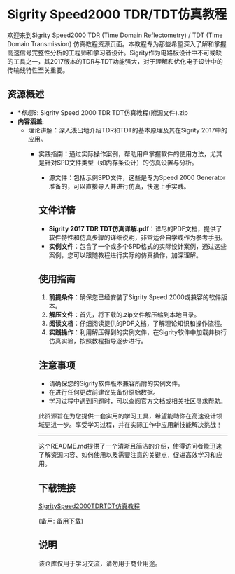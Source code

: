 # Sigrity Speed2000 TDR/TDT仿真教程

欢迎来到Sigrity Speed2000 TDR (Time Domain Reflectometry) / TDT (Time Domain Transmission) 仿真教程资源页面。本教程专为那些希望深入了解和掌握高速信号完整性分析的工程师和学习者设计。Sigrity作为电路板设计中不可或缺的工具之一，其2017版本的TDR与TDT功能强大，对于理解和优化电子设计中的传输线特性至关重要。

## 资源概述

- **标题8*: Sigrity Speed 2000 TDR TDT仿真教程(附源文件).zip
- **内容涵盖**:
    - 理论讲解：深入浅出地介绍TDR和TDT的基本原理及其在Sigrity 2017中的应用。
        - 实践指南：通过实际操作案例，帮助用户掌握软件的使用方法，尤其是针对SPD文件类型（如内存条设计）的仿真设置与分析。
            - 源文件：包括示例SPD文件，这些是专为Speed 2000 Generator准备的，可以直接导入并进行仿真，快速上手实践。

            ## 文件详情

            - **Sigrity 2017 TDR TDT仿真详解.pdf**：详尽的PDF文档，提供了软件特性和仿真步骤的详细说明，非常适合自学或作为参考手册。
            - **实例文件**：包含了一个或多个SPD格式的实际设计案例，通过这些案例，您可以跟随教程进行实际的仿真操作，加深理解。

            ## 使用指南

            1. **前提条件**：确保您已经安装了Sigrity Speed 2000或兼容的软件版本。
            2. **解压文件**：首先，将下载的.zip文件解压缩到本地目录。
            3. **阅读文档**：仔细阅读提供的PDF文档，了解理论知识和操作流程。
            4. **实践操作**：利用解压得到的实例文件，在Sigrity软件中加载并执行仿真实验，按照教程指导逐步进行。

            ## 注意事项

            - 请确保您的Sigrity软件版本兼容所附的实例文件。
            - 在进行任何更改前建议先备份原始数据。
            - 学习过程中遇到问题时，可以查阅官方文档或相关社区寻求帮助。

            此资源旨在为您提供一套实用的学习工具，希望能助你在高速设计领域更进一步。享受学习过程，并在实际工作中应用新技能解决挑战！

            ---

            这个README.md提供了一个清晰且简洁的介绍，使得访问者能迅速了解资源内容、如何使用以及需要注意的关键点，促进高效学习和应用。

            ## 下载链接
            [SigritySpeed2000TDRTDT仿真教程](https://pan.quark.cn/s/8c65ad0cffd6) 

            (备用: [备用下载](https://pan.baidu.com/s/1ZpRBuvVKQ8uKt7W1y7tWDg?pwd=1234))

            ## 说明

            该仓库仅用于学习交流，请勿用于商业用途。
